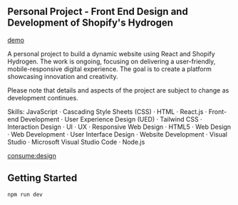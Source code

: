 ## Personal Project - Front End Design and Development of Shopify's Hydrogen

[demo](https://hydrogen.consumedesign.com/)

A personal project to build a dynamic website using React and Shopify Hydrogen. The work is ongoing, focusing on delivering a user-friendly, mobile-responsive digital experience. The goal is to create a platform showcasing innovation and creativity.

Please note that details and aspects of the project are subject to change as development continues.

Skills: JavaScript · Cascading Style Sheets (CSS) · HTML · React.js · Front-end Development · User Experience Design (UED) · Tailwind CSS · Interaction Design · UI · UX · Responsive Web Design · HTML5 · Web Design · Web Development · User Interface Design · Website Development · Visual Studio · Microsoft Visual Studio Code · Node.js

[consume:design](https://www.linkedin.com/in/consumedesign/)

## Getting Started

```bash
npm run dev
```
